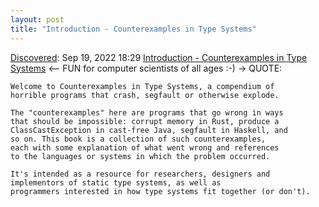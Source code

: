 ```yaml
---
layout: post
title: "Introduction - Counterexamples in Type Systems"
---
```

[Discovered](http://rolandtanglao.com/2020/07/29/p1-blogthis-checkvist-list-links-to-blog/): Sep 19, 2022 18:29 [Introduction - Counterexamples in Type Systems](https://counterexamples.org/intro.html) <-- FUN for computer scientists of all ages :-) -> QUOTE: 
```
Welcome to Counterexamples in Type Systems, a compendium of 
horrible programs that crash, segfault or otherwise explode.

The "counterexamples" here are programs that go wrong in ways 
that should be impossible: corrupt memory in Rust, produce a 
ClassCastException in cast-free Java, segfault in Haskell, and 
so on. This book is a collection of such counterexamples, 
each with some explanation of what went wrong and references 
to the languages or systems in which the problem occurred.

It's intended as a resource for researchers, designers and 
implementors of static type systems, as well as 
programmers interested in how type systems fit together (or don't).
```
